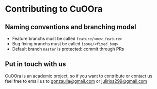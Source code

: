 # Contributing to CuOOra

## Naming conventions and branching model
* Feature branchs must be called `feature/<new_feature>`
* Bug fixing branchs must be called `issue/<fixed_bug>`
* Default branch `master` is protected: commit through PRs

## Put in touch with us

CuOOra is an academic project, so if you want to contribute or contact us feel free to email us to gonzaulla@gmail.com or julirios299@gmail.com
